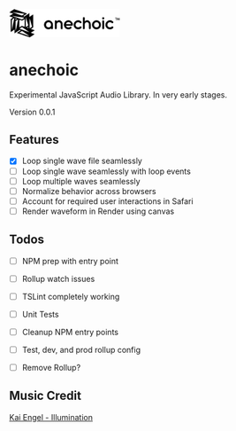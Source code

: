 <img src="./logo.svg" width="200" />

# anechoic
Experimental JavaScript Audio Library. In very early stages.

Version 0.0.1

## Features
- [x] Loop single wave file seamlessly
- [ ] Loop single wave seamlessly with loop events
- [ ] Loop multiple waves seamlessly
- [ ] Normalize behavior across browsers
- [ ] Account for required user interactions in Safari
- [ ] Render waveform in Render using canvas

## Todos
- [ ] NPM prep with entry point
- [ ] Rollup watch issues
- [ ] TSLint completely working
- [ ] Unit Tests
- [ ] Cleanup NPM entry points
- [ ] Test, dev, and prod rollup config
- [ ] Remove Rollup?


## Music Credit
[Kai Engel - Illumination](https://freemusicarchive.org/music/Kai_Engel/Satin_1564/Kai_Engel_-_Satin_-_02_Illumination)
